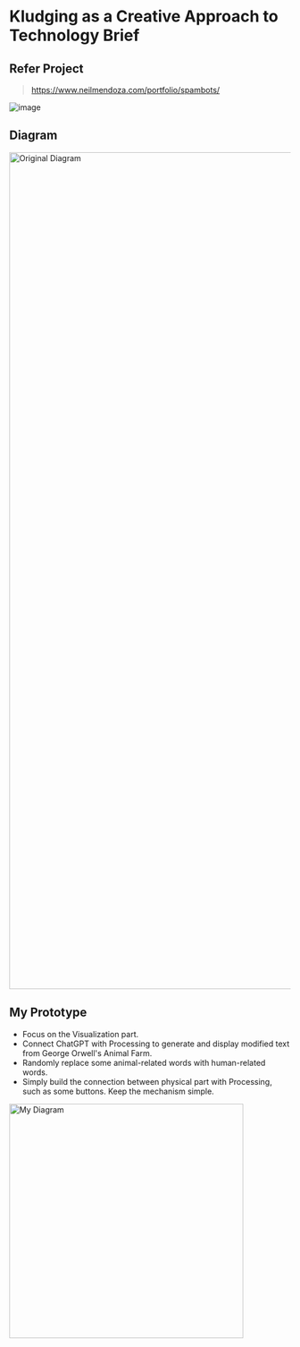 # Kludging as a Creative Approach to Technology Brief

## Refer Project
> https://www.neilmendoza.com/portfolio/spambots/

![image](https://github.com/pfyuan110/CT3-FA23/assets/113642868/b81ead66-52dc-48be-a51e-838e229f447a)

## Diagram

<img width="1496" alt="Original Diagram" src="https://github.com/pfyuan110/CT3-FA23/assets/113642868/2f802b19-ea16-4b08-8bf3-6752548fba67">

## My Prototype
- Focus on the Visualization part.
- Connect ChatGPT with Processing to generate and display modified text from George Orwell's Animal Farm.
- Randomly replace some animal-related words with human-related words.
- Simply build the connection between physical part with Processing, such as some buttons. Keep the mechanism simple.

<img width="419" alt="My Diagram" src="https://github.com/pfyuan110/CT3-FA23/assets/113642868/45cc5b3b-d178-443a-a421-3549fc2289ed">

